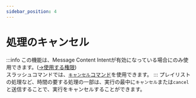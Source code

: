 ```yaml
---
sidebar_position: 4
---
```

# 処理のキャンセル
:::info
この機能は、Message Content Intentが有効になっている場合にのみ使用できます。([→使用する権限](../setup/permission.md))  
スラッシュコマンドでは、[`キャンセル`コマンド](commands/cancel.md)を使用できます。
:::
プレイリストの処理など、時間の要する処理の一部は、実行の最中に`キャンセル`または`cancel`と送信することで、実行をキャンセルすることができます。

